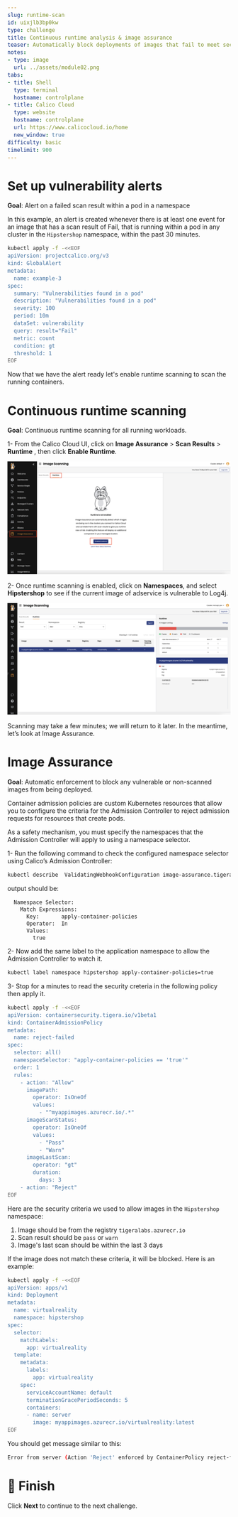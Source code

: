```yaml
---
slug: runtime-scan
id: uixjlb3bp0kw
type: challenge
title: Continuous runtime analysis & image assurance
teaser: Automatically block deployments of images that fail to meet security requirements.
notes:
- type: image
  url: ../assets/module02.png
tabs:
- title: Shell
  type: terminal
  hostname: controlplane
- title: Calico Cloud
  type: website
  hostname: controlplane
  url: https://www.calicocloud.io/home
  new_window: true
difficulty: basic
timelimit: 900
---
```


Set up vulnerability alerts
==================

**Goal**: Alert on a failed scan result within a pod in a namespace

In this example, an alert is created whenever there is at least one event for an image that has a scan result of Fail, that is running within a pod in any cluster in the `Hipstershop` namespace, within the past 30 minutes.

```bash
kubectl apply -f -<<EOF
apiVersion: projectcalico.org/v3
kind: GlobalAlert
metadata:
  name: example-3
spec:
  summary: "Vulnerabilities found in a pod"
  description: "Vulnerabilities found in a pod"
  severity: 100
  period: 10m
  dataSet: vulnerability
  query: result="Fail"
  metric: count
  condition: gt
  threshold: 1
EOF
```

Now that we have the alert ready let's enable runtime scanning to scan the running containers.

Continuous runtime scanning
==================

**Goal**:  Continuous runtime scanning for all running workloads.

1- From the Calico Cloud UI, click on **Image Assurance** > **Scan Results** > **Runtime** , then click **Enable Runtime**.

![Image Description](../assets/03-enable-runtime-scanning.png)

2- Once runtime scanning is enabled, click on **Namespaces**, and select **Hipstershop** to see if the current image of adservice is vulnerable to Log4j.

![Image Description](../assets/runtime-scan.png)

Scanning may take a few minutes; we will return to it later. In the meantime, let’s look at Image Assurance.

Image Assurance
=================

**Goal**: Automatic enforcement to block any vulnerable or non-scanned images from being deployed.

Container admission policies are custom Kubernetes resources that allow you to configure the criteria for the Admission Controller to reject admission requests for resources that create pods.

As a safety mechanism, you must specify the namespaces that the Admission Controller will apply to using a namespace selector.

1- Run the following command to check the configured namespace selector using Calico’s Admission Controller:

```bash
kubectl describe  ValidatingWebhookConfiguration image-assurance.tigera.io | grep -A 5 "Namespace Selector"
```

output should be:

```
  Namespace Selector:
    Match Expressions:
      Key:       apply-container-policies
      Operator:  In
      Values:
        true
```

2- Now add the same label to the application namespace to allow the Admission Controller to watch it.

```bash
kubectl label namespace hipstershop apply-container-policies=true
```

3- Stop for a minutes to read the security creteria in the following policy then apply it.

```bash
kubectl apply -f -<<EOF
apiVersion: containersecurity.tigera.io/v1beta1
kind: ContainerAdmissionPolicy
metadata:
  name: reject-failed
spec:
  selector: all()
  namespaceSelector: "apply-container-policies == 'true'"
  order: 1
  rules:
    - action: "Allow"
      imagePath:
        operator: IsOneOf
        values:
          - "^myappimages.azurecr.io/.*"
      imageScanStatus:
        operator: IsOneOf
        values:
          - "Pass"
          - "Warn"
      imageLastScan:
        operator: "gt"
        duration:
          days: 3
    - action: "Reject"
EOF
```

Here are the security criteria we used to allow images in the `Hipstershop` namespace:
1. Image should be from the registry `tigeralabs.azurecr.io`
2. Scan result should be `pass` or `warn`
3. Image's last scan should be within the last 3 days

If the image does not match these criteria, it will be blocked. Here is an example:

```bash
kubectl apply -f -<<EOF
apiVersion: apps/v1
kind: Deployment
metadata:
  name: virtualreality
  namespace: hipstershop
spec:
  selector:
    matchLabels:
      app: virtualreality
  template:
    metadata:
      labels:
        app: virtualreality
    spec:
      serviceAccountName: default
      terminationGracePeriodSeconds: 5
      containers:
      - name: server
        image: myappimages.azurecr.io/virtualreality:latest
EOF
```

You should get message similar to this:

```bash
Error from server (Action 'Reject' enforced by ContainerPolicy reject-failed rule index 1): error when creating "STDIN": admission webhook "image-assurance.tigera.io" denied the request: Action 'Reject' enforced by ContainerPolicy reject-failed rule index 1
```

🏁 Finish
============
Click **Next** to continue to the next challenge.